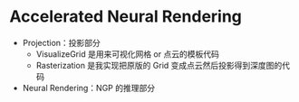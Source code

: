 # Accelerated Neural Rendering
- Projection：投影部分
  - VisualizeGrid 是用来可视化网格 or 点云的模板代码
  - Rasterization 是我实现把原版的 Grid 变成点云然后投影得到深度图的代码
- Neural Rendering：NGP 的推理部分